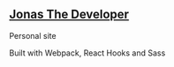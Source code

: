<h2><a href="https://jonasthedeveloper.netlify.app/">Jonas The Developer</a></h2>

<p>Personal site</p>

<p>Built with Webpack, React Hooks and Sass</p>
